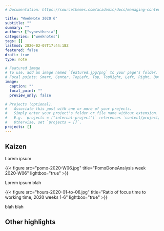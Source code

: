 ```yaml
---
# Documentation: https://sourcethemes.com/academic/docs/managing-content/

title: "WeekNote 2020 6"
subtitle: ""
summary: ""
authors: ["synesthesia"]
categories: ["weeknotes"]
tags: []
lastmod: 2020-02-07T17:44:18Z
featured: false
draft: true
type: note

# Featured image
# To use, add an image named `featured.jpg/png` to your page's folder.
# Focal points: Smart, Center, TopLeft, Top, TopRight, Left, Right, BottomLeft, Bottom, BottomRight.
image:
  caption: ""
  focal_point: ""
  preview_only: false

# Projects (optional).
#   Associate this post with one or more of your projects.
#   Simply enter your project's folder or file name without extension.
#   E.g. `projects = ["internal-project"]` references `content/project/deep-learning/index.md`.
#   Otherwise, set `projects = []`.
projects: []
---
```


## Kaizen

Lorem ipsum

{{< figure src="pomo-2020-W06.jpg" title="PomoDoneAnalysis week 2020-W06" lightbox="true" >}}

Lorem ipsum blah

{{< figure src="hours-2020-01-to-06.jpg" title="Ratio of focus time to working time, 2020 weeks 1-6" lightbox="true" >}}


blah blah

## Other highlights

